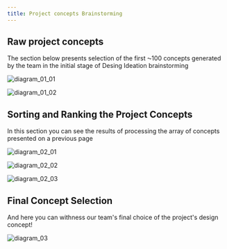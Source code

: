 ```yaml
---
title: Project concepts Brainstorming
---
```


## Raw project concepts

The section below presents selection of the first ⁓100 concepts generated by the team in the initial stage of Desing Ideation brainstorming

![diagram_01_01](//01_01.png "Concept set #1")

![diagram_01_02](//01_02.png "Concept set #2")


## Sorting and Ranking the Project Concepts

In this section you can see the results of processing the array of concepts presented on a previous page

![diagram_02_01](//02_01.png "Concept set #1")

![diagram_02_02](//02_02.png "Concept set #2")

![diagram_02_03](//02_03.png "Concept set #3")

## Final Concept Selection

And here you can withness our team's final choice of the project's design concept!

![diagram_03](//03.png "Concept set #1")

